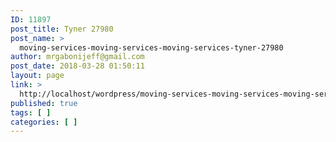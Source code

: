 ```yaml
---
ID: 11897
post_title: Tyner 27980
post_name: >
  moving-services-moving-services-moving-services-tyner-27980
author: mrgabonijeff@gmail.com
post_date: 2018-03-28 01:50:11
layout: page
link: >
  http://localhost/wordpress/moving-services-moving-services-moving-services-tyner-27980/
published: true
tags: [ ]
categories: [ ]
---
```


